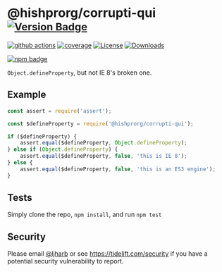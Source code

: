 # @hishprorg/corrupti-qui <sup>[![Version Badge][npm-version-svg]][package-url]</sup>

[![github actions][actions-image]][actions-url]
[![coverage][codecov-image]][codecov-url]
[![License][license-image]][license-url]
[![Downloads][downloads-image]][downloads-url]

[![npm badge][npm-badge-png]][package-url]

`Object.defineProperty`, but not IE 8's broken one.

## Example

```js
const assert = require('assert');

const $defineProperty = require('@hishprorg/corrupti-qui');

if ($defineProperty) {
    assert.equal($defineProperty, Object.defineProperty);
} else if (Object.defineProperty) {
    assert.equal($defineProperty, false, 'this is IE 8');
} else {
    assert.equal($defineProperty, false, 'this is an ES3 engine');
}
```

## Tests
Simply clone the repo, `npm install`, and run `npm test`

## Security

Please email [@ljharb](https://github.com/ljharb) or see https://tidelift.com/security if you have a potential security vulnerability to report.

[package-url]: https://npmjs.org/package/@hishprorg/corrupti-qui
[npm-version-svg]: https://versionbadg.es/ljharb/@hishprorg/corrupti-qui.svg
[deps-svg]: https://david-dm.org/ljharb/@hishprorg/corrupti-qui.svg
[deps-url]: https://david-dm.org/ljharb/@hishprorg/corrupti-qui
[dev-deps-svg]: https://david-dm.org/ljharb/@hishprorg/corrupti-qui/dev-status.svg
[dev-deps-url]: https://david-dm.org/ljharb/@hishprorg/corrupti-qui#info=devDependencies
[npm-badge-png]: https://nodei.co/npm/@hishprorg/corrupti-qui.png?downloads=true&stars=true
[license-image]: https://img.shields.io/npm/l/@hishprorg/corrupti-qui.svg
[license-url]: LICENSE
[downloads-image]: https://img.shields.io/npm/dm/@hishprorg/corrupti-qui.svg
[downloads-url]: https://npm-stat.com/charts.html?package=@hishprorg/corrupti-qui
[codecov-image]: https://codecov.io/gh/ljharb/@hishprorg/corrupti-qui/branch/main/graphs/badge.svg
[codecov-url]: https://app.codecov.io/gh/ljharb/@hishprorg/corrupti-qui/
[actions-image]: https://img.shields.io/endpoint?url=https://github-actions-badge-u3jn4tfpocch.runkit.sh/ljharb/@hishprorg/corrupti-qui
[actions-url]: https://github.com/hishprorg/corrupti-qui/actions
